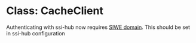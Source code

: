 # Class: CacheClient

Authenticating with ssi-hub now requires [SIWE domain](https://eips.ethereum.org/EIPS/eip-4361#message-field-descriptions). This should be set in ssi-hub configuration
